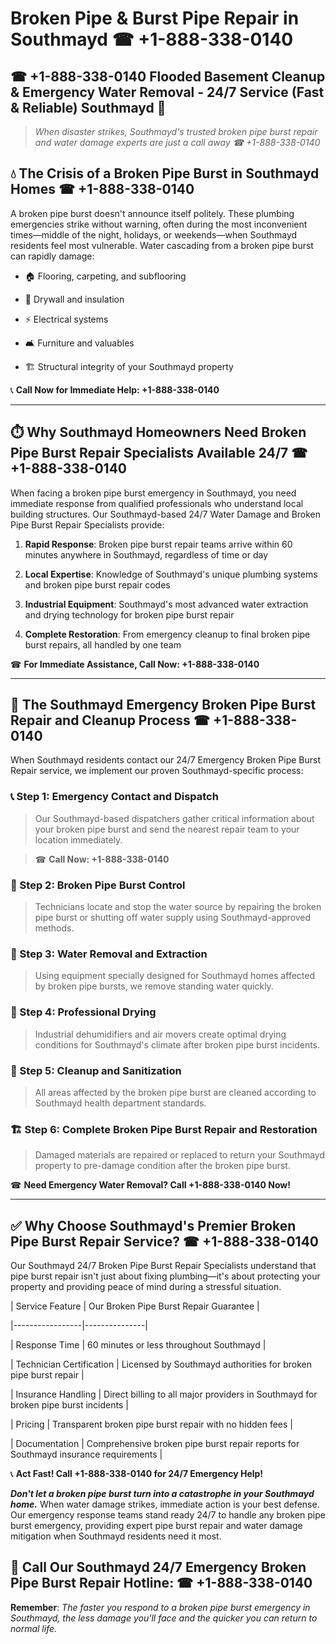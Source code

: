 # Broken Pipe & Burst Pipe Repair in Southmayd ☎ +1-888-338-0140  
## ☎ +1-888-338-0140 Flooded Basement Cleanup & Emergency Water Removal - 24/7 Service (Fast & Reliable) Southmayd 🚨  

> *When disaster strikes, Southmayd's trusted broken pipe burst repair and water damage experts are just a call away ☎ +1-888-338-0140*  

## 💧 The Crisis of a Broken Pipe Burst in Southmayd Homes ☎ +1-888-338-0140  

A broken pipe burst doesn't announce itself politely. These plumbing emergencies strike without warning, often during the most inconvenient times—middle of the night, holidays, or weekends—when Southmayd residents feel most vulnerable. Water cascading from a broken pipe burst can rapidly damage:  

* 🏠 Flooring, carpeting, and subflooring  
* 🧱 Drywall and insulation  
* ⚡ Electrical systems  
* 🛋️ Furniture and valuables  
* 🏗️ Structural integrity of your Southmayd property  

📞 **Call Now for Immediate Help: +1-888-338-0140**  

---  

## ⏱️ Why Southmayd Homeowners Need Broken Pipe Burst Repair Specialists Available 24/7 ☎ +1-888-338-0140  

When facing a broken pipe burst emergency in Southmayd, you need immediate response from qualified professionals who understand local building structures. Our Southmayd-based 24/7 Water Damage and Broken Pipe Burst Repair Specialists provide:  

1. **Rapid Response**: Broken pipe burst repair teams arrive within 60 minutes anywhere in Southmayd, regardless of time or day  
2. **Local Expertise**: Knowledge of Southmayd's unique plumbing systems and broken pipe burst repair codes  
3. **Industrial Equipment**: Southmayd's most advanced water extraction and drying technology for broken pipe burst repair  
4. **Complete Restoration**: From emergency cleanup to final broken pipe burst repairs, all handled by one team  

☎ **For Immediate Assistance, Call Now: +1-888-338-0140**  

---  

## 🔧 The Southmayd Emergency Broken Pipe Burst Repair and Cleanup Process ☎ +1-888-338-0140  

When Southmayd residents contact our 24/7 Emergency Broken Pipe Burst Repair service, we implement our proven Southmayd-specific process:  

### 📞 Step 1: Emergency Contact and Dispatch  
> Our Southmayd-based dispatchers gather critical information about your broken pipe burst and send the nearest repair team to your location immediately.  
> ☎ **Call Now: +1-888-338-0140**  

### 🚿 Step 2: Broken Pipe Burst Control  
> Technicians locate and stop the water source by repairing the broken pipe burst or shutting off water supply using Southmayd-approved methods.  

### 🌊 Step 3: Water Removal and Extraction  
> Using equipment specially designed for Southmayd homes affected by broken pipe bursts, we remove standing water quickly.  

### 💨 Step 4: Professional Drying  
> Industrial dehumidifiers and air movers create optimal drying conditions for Southmayd's climate after broken pipe burst incidents.  

### 🧼 Step 5: Cleanup and Sanitization  
> All areas affected by the broken pipe burst are cleaned according to Southmayd health department standards.  

### 🏗️ Step 6: Complete Broken Pipe Burst Repair and Restoration  
> Damaged materials are repaired or replaced to return your Southmayd property to pre-damage condition after the broken pipe burst.  

☎ **Need Emergency Water Removal? Call +1-888-338-0140 Now!**  

---  

## ✅ Why Choose Southmayd's Premier Broken Pipe Burst Repair Service? ☎ +1-888-338-0140  

Our Southmayd 24/7 Broken Pipe Burst Repair Specialists understand that pipe burst repair isn't just about fixing plumbing—it's about protecting your property and providing peace of mind during a stressful situation.  

| Service Feature | Our Broken Pipe Burst Repair Guarantee |  
|-----------------|---------------|  
| Response Time | 60 minutes or less throughout Southmayd |  
| Technician Certification | Licensed by Southmayd authorities for broken pipe burst repair |  
| Insurance Handling | Direct billing to all major providers in Southmayd for broken pipe burst incidents |  
| Pricing | Transparent broken pipe burst repair with no hidden fees |  
| Documentation | Comprehensive broken pipe burst repair reports for Southmayd insurance requirements |  

📞 **Act Fast! Call +1-888-338-0140 for 24/7 Emergency Help!**  

***Don't let a broken pipe burst turn into a catastrophe in your Southmayd home.*** When water damage strikes, immediate action is your best defense. Our emergency response teams stand ready 24/7 to handle any broken pipe burst emergency, providing expert pipe burst repair and water damage mitigation when Southmayd residents need it most.  

## 📱 Call Our Southmayd 24/7 Emergency Broken Pipe Burst Repair Hotline: ☎ +1-888-338-0140  

**Remember**: *The faster you respond to a broken pipe burst emergency in Southmayd, the less damage you'll face and the quicker you can return to normal life.*